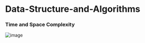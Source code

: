 # Data-Structure-and-Algorithms

### Time and Space Complexity
![image](https://user-images.githubusercontent.com/82946769/136143251-4dbeddb6-8b32-46ff-bea9-3016e7bd4bb9.png)



